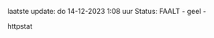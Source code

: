 laatste update: 
do 14-12-2023  1:08   uur 
Status: FAALT - geel - 
<div class="service Y">httpstat</div>